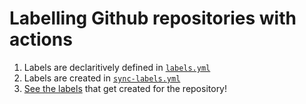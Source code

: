 # Labelling Github repositories with actions

1. Labels are declaritively defined in [`labels.yml`](./.github/labels.yml)
2. Labels are created in [`sync-labels.yml`](./.github/workflows/sync-labels.yml)
3. [See the labels](https://github.com/scowalt/actions-labeler-example/labels) that get created for the repository!

